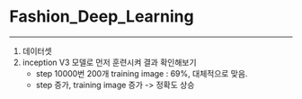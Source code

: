 # Fashion_Deep_Learning
-------------------------
1. 데이터셋 
2. inception V3 모델로 먼저 훈련시켜 결과 확인해보기
    - step 10000번 200개 training image : 69%, 대체적으로 맞음.
    - step 증가, training image 증가 -> 정확도 상승 

